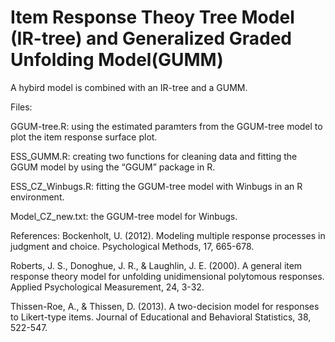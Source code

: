 # Item Response Theoy Tree Model (IR-tree) and Generalized Graded Unfolding Model(GUMM)
A hybird model is combined with an IR-tree and a GUMM.

Files: 

GGUM-tree.R: using the estimated paramters from the GGUM-tree model to plot the item response surface plot.

ESS_GUMM.R: creating two functions for cleaning data and fitting the GGUM model by using the “GGUM” package in R.

ESS_CZ_Winbugs.R: fitting the GGUM-tree model with Winbugs in an R environment.

Model_CZ_new.txt: the GGUM-tree model for Winbugs.


References: 
Bockenholt, U. (2012). Modeling multiple response processes in judgment and choice. Psychological Methods, 17, 665-678.

Roberts, J. S., Donoghue, J. R., & Laughlin, J. E. (2000). A general item response theory model for unfolding unidimensional polytomous responses. Applied Psychological Measurement, 24, 3-32.

Thissen-Roe, A., & Thissen, D. (2013). A two-decision model for responses to Likert-type items. Journal of Educational and Behavioral Statistics, 38, 522-547.


